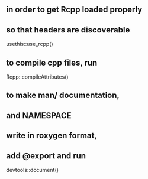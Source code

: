 ## in order to get Rcpp loaded properly 
## so that headers are discoverable
usethis::use_rcpp()

## to compile cpp files, run
Rcpp::compileAttributes()

## to make man/ documentation, 
## and NAMESPACE
## write in roxygen format,
## add @export and run
devtools::document()